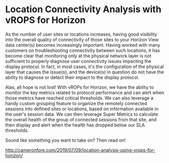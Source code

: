 # Location Connectivity Analysis with vROPS for Horizon

As the number of user sites or locations increases, having good visibility into the overall quality of connectivity of those sites to your Horizon View data center(s) becomes increasingly important. Having worked with many customers on troubleshooting connectivity between such locations, it has become clear that monitoring only at the physical network layer is not sufficient to properly diagnose user connectivity issues impacting the display protocol. In fact, in most cases, it's the configuration of the physical layer that causes the issue(s), and the device(s) in question do not have the ability to diagnose or detect their impact to the display protocol.

Alas, all hope is not lost! With vROPs for Horizon, we have the ability to monitor the key metrics related to protocol performance and can alert when those metrics have reached critical thresholds. We can also leverage a handy custom grouping feature to organize the remotely connected sessions into defined sites or locations, based on information available in the user's session data. We can then leverage Super Metrics to calculate the overall health of the group of connected sessions from that site, and then display and alert when the health has dropped below our SLA thresholds.

Sound like something you want to take on? Then read on!

http://cameronfore.com/2019/07/09/location-analysis-using-vrops-for-horizon/